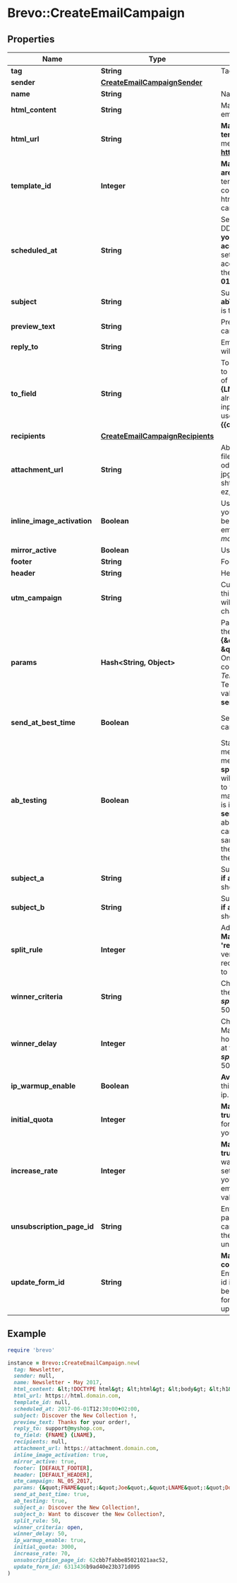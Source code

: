 # Brevo::CreateEmailCampaign

## Properties

| Name | Type | Description | Notes |
| ---- | ---- | ----------- | ----- |
| **tag** | **String** | Tag of the campaign | [optional] |
| **sender** | [**CreateEmailCampaignSender**](CreateEmailCampaignSender.md) |  |  |
| **name** | **String** | Name of the campaign |  |
| **html_content** | **String** | Mandatory if htmlUrl and templateId are empty. Body of the message (HTML).  | [optional] |
| **html_url** | **String** | **Mandatory if htmlContent and templateId are empty**. Url to the message (HTML). For example: **https://html.domain.com**  | [optional] |
| **template_id** | **Integer** | **Mandatory if htmlContent and htmlUrl are empty**. Id of the transactional email template with status _active_. Used to copy only its content fetched from htmlContent/htmlUrl to an email campaign for RSS feature.  | [optional] |
| **scheduled_at** | **String** | Sending UTC date-time (YYYY-MM-DDTHH:mm:ss.SSSZ). **Prefer to pass your timezone in date-time format for accurate result**. If sendAtBestTime is set to true, your campaign will be sent according to the date passed (ignoring the time part). For example: **2017-06-01T12:30:00+02:00**  | [optional] |
| **subject** | **String** | Subject of the campaign. **Mandatory if abTesting is false**. Ignored if abTesting is true.  | [optional] |
| **preview_text** | **String** | Preview text or preheader of the email campaign | [optional] |
| **reply_to** | **String** | Email on which the campaign recipients will be able to reply to | [optional] |
| **to_field** | **String** | To personalize the **To** Field. If you want to include the first name and last name of your recipient, add **{FNAME} {LNAME}**. These contact attributes must already exist in your Brevo account. If input parameter **params** used please use **{{contact.FNAME}} {{contact.LNAME}}** for personalization  | [optional] |
| **recipients** | [**CreateEmailCampaignRecipients**](CreateEmailCampaignRecipients.md) |  | [optional] |
| **attachment_url** | **String** | Absolute url of the attachment (no local file). Extension allowed: #### xlsx, xls, ods, docx, docm, doc, csv, pdf, txt, gif, jpg, jpeg, png, tif, tiff, rtf, bmp, cgm, css, shtml, html, htm, zip, xml, ppt, pptx, tar, ez, ics, mobi, msg, pub and eps  | [optional] |
| **inline_image_activation** | **Boolean** | Use true to embedded the images in your email. Final size of the email should be less than **4MB**. Campaigns with embedded images can _not be sent to more than 5000 contacts_  | [optional][default to false] |
| **mirror_active** | **Boolean** | Use true to enable the mirror link | [optional] |
| **footer** | **String** | Footer of the email campaign | [optional] |
| **header** | **String** | Header of the email campaign | [optional] |
| **utm_campaign** | **String** | Customize the utm_campaign value. If this field is empty, the campaign name will be used. Only alphanumeric characters and spaces are allowed | [optional] |
| **params** | **Hash&lt;String, Object&gt;** | Pass the set of attributes to customize the type classic campaign. For example: **{\&quot;FNAME\&quot;:\&quot;Joe\&quot;, \&quot;LNAME\&quot;:\&quot;Doe\&quot;}**. Only available if **type** is **classic**. It&#39;s considered only if campaign is in _New Template Language format_. The New Template Language is dependent on the values of **subject, htmlContent/htmlUrl, sender.name &amp; toField**  | [optional] |
| **send_at_best_time** | **Boolean** | Set this to true if you want to send your campaign at best time. | [optional][default to false] |
| **ab_testing** | **Boolean** | Status of A/B Test. abTesting &#x3D; false means it is disabled &amp; abTesting &#x3D; true means it is enabled. **subjectA, subjectB, splitRule, winnerCriteria &amp; winnerDelay** will be considered when abTesting is set to true. subjectA &amp; subjectB are mandatory together &amp; subject if passed is ignored. **Can be set to true only if sendAtBestTime is false**. You will be able to set up two subject lines for your campaign and send them to a random sample of your total recipients. Half of the test group will receive version A, and the other half will receive version B  | [optional][default to false] |
| **subject_a** | **String** | Subject A of the campaign. **Mandatory if abTesting &#x3D; true**. subjectA &amp; subjectB should have unique value  | [optional] |
| **subject_b** | **String** | Subject B of the campaign. **Mandatory if abTesting &#x3D; true**. subjectA &amp; subjectB should have unique value  | [optional] |
| **split_rule** | **Integer** | Add the size of your test groups. **Mandatory if abTesting &#x3D; true &amp; &#39;recipients&#39; is passed**. We&#39;ll send version A and B to a random sample of recipients, and then the winning version to everyone else  | [optional] |
| **winner_criteria** | **String** | Choose the metrics that will determinate the winning version. **Mandatory if _splitRule_ &gt;&#x3D; 1 and &lt; 50**. If splitRule &#x3D; 50, &#x60;winnerCriteria&#x60; is ignored if passed  | [optional] |
| **winner_delay** | **Integer** | Choose the duration of the test in hours. Maximum is 7 days, pass 24*7 &#x3D; 168 hours. The winning version will be sent at the end of the test. **Mandatory if _splitRule_ &gt;&#x3D; 1 and &lt; 50**. If splitRule &#x3D; 50, &#x60;winnerDelay&#x60; is ignored if passed  | [optional] |
| **ip_warmup_enable** | **Boolean** | **Available for dedicated ip clients**. Set this to true if you wish to warm up your ip.  | [optional][default to false] |
| **initial_quota** | **Integer** | **Mandatory if ipWarmupEnable is set to true**. Set an initial quota greater than 1 for warming up your ip. We recommend you set a value of 3000.  | [optional] |
| **increase_rate** | **Integer** | **Mandatory if ipWarmupEnable is set to true**. Set a percentage increase rate for warming up your ip. We recommend you set the increase rate to 30% per day. If you want to send the same number of emails every day, set the daily increase value to 0%.  | [optional] |
| **unsubscription_page_id** | **String** | Enter an unsubscription page id. The page id is a 24 digit alphanumeric id that can be found in the URL when editing the page. If not entered, then the default unsubscription page will be used.  | [optional] |
| **update_form_id** | **String** | **Mandatory if templateId is used containing the {{ update_profile }} tag**. Enter an update profile form id. The form id is a 24 digit alphanumeric id that can be found in the URL when editing the form. If not entered, then the default update profile form will be used.  | [optional] |

## Example

```ruby
require 'brevo'

instance = Brevo::CreateEmailCampaign.new(
  tag: Newsletter,
  sender: null,
  name: Newsletter - May 2017,
  html_content: &lt;!DOCTYPE html&gt; &lt;html&gt; &lt;body&gt; &lt;h1&gt;Confirm you email&lt;/h1&gt; &lt;p&gt;Please confirm your email address by clicking on the link below&lt;/p&gt; &lt;/body&gt; &lt;/html&gt;,
  html_url: https://html.domain.com,
  template_id: null,
  scheduled_at: 2017-06-01T12:30:00+02:00,
  subject: Discover the New Collection !,
  preview_text: Thanks for your order!,
  reply_to: support@myshop.com,
  to_field: {FNAME} {LNAME},
  recipients: null,
  attachment_url: https://attachment.domain.com,
  inline_image_activation: true,
  mirror_active: true,
  footer: [DEFAULT_FOOTER],
  header: [DEFAULT_HEADER],
  utm_campaign: NL_05_2017,
  params: {&quot;FNAME&quot;:&quot;Joe&quot;,&quot;LNAME&quot;:&quot;Doe&quot;},
  send_at_best_time: true,
  ab_testing: true,
  subject_a: Discover the New Collection!,
  subject_b: Want to discover the New Collection?,
  split_rule: 50,
  winner_criteria: open,
  winner_delay: 50,
  ip_warmup_enable: true,
  initial_quota: 3000,
  increase_rate: 70,
  unsubscription_page_id: 62cbb7fabbe85021021aac52,
  update_form_id: 6313436b9ad40e23b371d095
)
```

